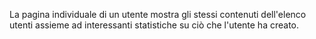 La pagina individuale di un utente mostra gli stessi contenuti dell'elenco utenti assieme ad interessanti statistiche su ciò che l'utente ha creato.